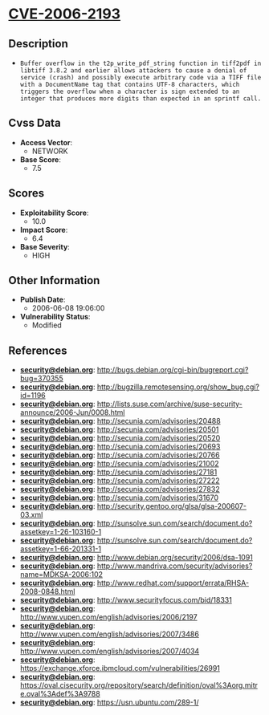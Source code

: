 
# [CVE-2006-2193](http://bugs.debian.org/cgi-bin/bugreport.cgi?bug=370355)

## Description

- `Buffer overflow in the t2p_write_pdf_string function in tiff2pdf in libtiff 3.8.2 and earlier allows attackers to cause a denial of service (crash) and possibly execute arbitrary code via a TIFF file with a DocumentName tag that contains UTF-8 characters, which triggers the overflow when a character is sign extended to an integer that produces more digits than expected in an sprintf call.`

## Cvss Data

- **Access Vector**:
  - NETWORK
- **Base Score**:
  - 7.5

## Scores

- **Exploitability Score**:
  - 10.0
- **Impact Score**:
  - 6.4
- **Base Severity**:
  - HIGH

## Other Information

- **Publish Date**:
  - 2006-06-08 19:06:00
- **Vulnerability Status**:
  - Modified

## References

- **security@debian.org**: http://bugs.debian.org/cgi-bin/bugreport.cgi?bug=370355
- **security@debian.org**: http://bugzilla.remotesensing.org/show_bug.cgi?id=1196
- **security@debian.org**: http://lists.suse.com/archive/suse-security-announce/2006-Jun/0008.html
- **security@debian.org**: http://secunia.com/advisories/20488
- **security@debian.org**: http://secunia.com/advisories/20501
- **security@debian.org**: http://secunia.com/advisories/20520
- **security@debian.org**: http://secunia.com/advisories/20693
- **security@debian.org**: http://secunia.com/advisories/20766
- **security@debian.org**: http://secunia.com/advisories/21002
- **security@debian.org**: http://secunia.com/advisories/27181
- **security@debian.org**: http://secunia.com/advisories/27222
- **security@debian.org**: http://secunia.com/advisories/27832
- **security@debian.org**: http://secunia.com/advisories/31670
- **security@debian.org**: http://security.gentoo.org/glsa/glsa-200607-03.xml
- **security@debian.org**: http://sunsolve.sun.com/search/document.do?assetkey=1-26-103160-1
- **security@debian.org**: http://sunsolve.sun.com/search/document.do?assetkey=1-66-201331-1
- **security@debian.org**: http://www.debian.org/security/2006/dsa-1091
- **security@debian.org**: http://www.mandriva.com/security/advisories?name=MDKSA-2006:102
- **security@debian.org**: http://www.redhat.com/support/errata/RHSA-2008-0848.html
- **security@debian.org**: http://www.securityfocus.com/bid/18331
- **security@debian.org**: http://www.vupen.com/english/advisories/2006/2197
- **security@debian.org**: http://www.vupen.com/english/advisories/2007/3486
- **security@debian.org**: http://www.vupen.com/english/advisories/2007/4034
- **security@debian.org**: https://exchange.xforce.ibmcloud.com/vulnerabilities/26991
- **security@debian.org**: https://oval.cisecurity.org/repository/search/definition/oval%3Aorg.mitre.oval%3Adef%3A9788
- **security@debian.org**: https://usn.ubuntu.com/289-1/
